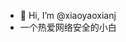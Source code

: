 - 👋 Hi, I’m @xiaoyaoxianj
- 一个热爱网络安全的小白

<!---
xiaoyaoxianj/xiaoyaoxianj is a ✨ special ✨ repository because its `README.md` (this file) appears on your GitHub profile.
You can click the Preview link to take a look at your changes.
--->
